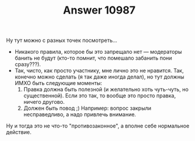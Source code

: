 ﻿---
title: "Answer 10987"
se.owner.user_id: 337540
se.owner.display_name: "Victor VosMottor"
se.owner.link: "https://ru.meta.stackoverflow.com/users/337540/victor-vosmottor"
se.answer_id: 10987
se.question_id: 10966
se.post_type: answer
se.is_accepted: False
---
<p>Ну тут можно с разных точек посмотреть...</p>
<ul>
<li>Никакого правила, которое бы это запрещало нет — модераторы банить не будут (кто-то помнит, что помешало забанить пони сразу???).</li>
<li>Так, чисто, как просто участнику,  мне лично это не нравится. Так, конечно можно сделать (я так даже иногда делал), но тут должны ИМХО быть следующие моменты:
<ol>
<li>Правка должна быть полезной (и желательно хоть чуть-чуть, но существенной). Если это так, то вообще это просто правка, ничего другово.</li>
<li>Должен быть повод ;) Например: вопрос закрыли несправедливо, а надо привлечь внимание.</li>
</ol>
</li>
</ul>
<p>Ну и тогда это не что-то &quot;противозаконное&quot;, а вполне себе нормальное действие.</p>
